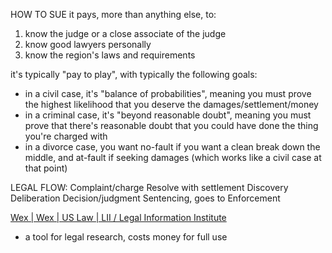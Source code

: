 
HOW TO SUE
it pays, more than anything else, to:
1. know the judge or a close associate of the judge
2. know good lawyers personally
3. know the region's laws and requirements

it's typically "pay to play", with typically the following goals:
- in a civil case, it's "balance of probabilities", meaning you must prove the highest likelihood that you deserve the damages/settlement/money
- in a criminal case, it's "beyond reasonable doubt", meaning you must prove that there's reasonable doubt that you could have done the thing you're charged with
- in a divorce case, you want no-fault if you want a clean break down the middle, and at-fault if seeking damages (which works like a civil case at that point)

LEGAL FLOW:
Complaint/charge
  Resolve with settlement
Discovery
Deliberation
Decision/judgment
Sentencing, goes to Enforcement

[Wex | Wex | US Law | LII / Legal Information Institute](https://www.law.cornell.edu/wex)
- a tool for legal research, costs money for full use
